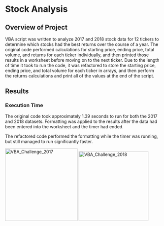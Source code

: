 # Stock Analysis

## Overview of Project
VBA script was written to analyze 2017 and 2018 stock data for 12 tickers to determine which stocks had the best returns over the course of a year. The original code performed calculations for starting price, ending price, total volume, and returns for each ticker individually, and then printed those results in a worksheet before moving on to the next ticker. Due to the length of time it took to run the code, it was refactored to store the starting price, ending price, and total volume for each ticker in arrays, and then perform the returns calculations and print all of the values at the end of the script. 

## Results

### Execution Time
The original code took approximately 1.39 seconds to run for both the 2017 and 2018 datasets. Formatting was applied to the results after the data had been entered into the worksheet and the timer had ended.

The refactored code performed the formatting while the timer was running, but still managed to run significantly faster. 

<img width="235" alt="VBA_Challenge_2017" src="https://user-images.githubusercontent.com/111674383/191434053-6560cbed-ed33-46e3-95ed-721b23e74074.png">

<img width="226" alt="VBA_Challenge_2018" src="https://user-images.githubusercontent.com/111674383/191434074-05f22a5d-5fea-472f-bc29-13b9c92a392b.png">
